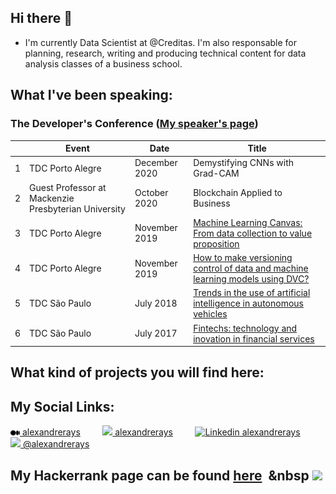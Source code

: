 ## Hi there 👋

<!--
**alexandrerays/alexandrerays** is a ✨ _special_ ✨ repository because its `README.md` (this file) appears on your GitHub profile.

Here are some ideas to get you started:

- 🔭 I’m currently working on ...
- 🌱 I’m currently learning ...
- 👯 I’m looking to collaborate on ...
- 🤔 I’m looking for help with ...
- 💬 Ask me about ...
- 📫 How to reach me: ...
- 😄 Pronouns: ...
- ⚡ Fun fact: ...
-->

- I'm currently Data Scientist at @Creditas. I'm also responsable for planning, research, writing and producing technical content for data analysis classes of a business school.

## What I've been speaking:

### The Developer's Conference ([My speaker's page](https://thedevconf.com/palestrante/alexandre-ray-da-silva))

|   | Event                                                 | Date          | Title                                                                                                                                                                                                       |
|---|-------------------------------------------------------|---------------|-------------------------------------------------------------------------------------------------------------------------------------------------------------------------------------------------------------|
| 1 | TDC Porto Alegre                                      | December 2020 | Demystifying CNNs with Grad-CAM                                                                                                                                                                             |
| 2 | Guest Professor at Mackenzie Presbyterian University  | October 2020  | Blockchain Applied to Business                                                                                                                                                                              |
| 3 | TDC Porto Alegre                                      | November 2019 | [Machine Learning Canvas: From data collection to value proposition](https://www.slideshare.net/AlexandreRay1/machine-learning-canvas-da-coleta-de-dados-gerao-de-valor)                                    |
| 4 | TDC Porto Alegre                                      | November 2019 | [How to make versioning control of data and machine learning models using DVC?](https://www.slideshare.net/AlexandreRay1/como-fazer-controle-de-verses-de-dados-e-modelos-de-machine-learning-usando-o-dvc) |
| 5 | TDC São Paulo                                         | July 2018     | [Trends in the use of artificial intelligence in autonomous vehicles](https://www.slideshare.net/AlexandreRay1/tendncias-do-uso-da-inteligncia-artificial-em-veculos-autnomos)                          |
| 6 | TDC São Paulo                                         | July 2017     | [Fintechs: technology and inovation in financial services](https://www.slideshare.net/AlexandreRay1/fintechs-tecnologia-e-inovao-em-servios-financeiros)                                                    |

## What kind of projects you will find here:

## My Social Links:

[<img src="https://github.com/Medium/medium-logos/blob/master/03_Symbol/01_Black/SVG/Medium_Symbol_NoPadding.svg" width="15"/> alexandrerays](https://alexandrerays.medium.com/)&nbsp;&nbsp;&nbsp;&nbsp;&nbsp;&nbsp;&nbsp;&nbsp;
[<img src="https://cdn4.iconfinder.com/data/icons/logos-and-brands/512/189_Kaggle_logo_logos-512.png" width="15"/> alexandrerays](https://www.kaggle.com/alexandrerays)&nbsp;&nbsp;&nbsp;&nbsp;&nbsp;&nbsp;&nbsp;&nbsp;
[![Linkedin](https://i.stack.imgur.com/gVE0j.png) alexandrerays](https://www.linkedin.com/in/alexandrerays/)&nbsp;&nbsp;&nbsp;&nbsp;&nbsp;&nbsp;&nbsp;&nbsp;
[<img src="https://emojis.slackmojis.com/emojis/images/1450733056/231/twitter.png?1450733056" width="15"/> @alexandrerays](https://twitter.com/alexandrerays)

## My Hackerrank page can be found [here](https://www.hackerrank.com/alexandrerays) &nbsp;&nbsp <img src="https://external-content.duckduckgo.com/iu/?u=https%3A%2F%2Fupload.wikimedia.org%2Fwikipedia%2Fcommons%2F4%2F40%2FHackerRank_Icon-1000px.png&f=1&nofb=1" width="150">

